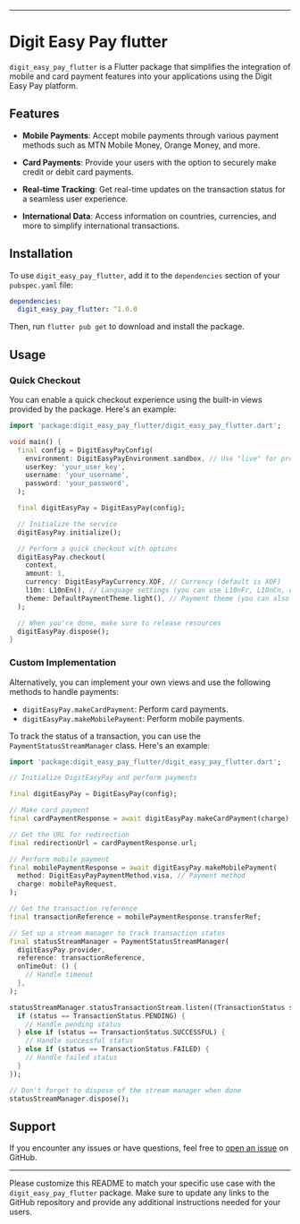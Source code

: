 
---

# Digit Easy Pay flutter

`digit_easy_pay_flutter` is a Flutter package that simplifies the integration of mobile and card payment features into your applications using the Digit Easy Pay platform.

## Features

- **Mobile Payments**: Accept mobile payments through various payment methods such as MTN Mobile Money, Orange Money, and more.

- **Card Payments**: Provide your users with the option to securely make credit or debit card payments.

- **Real-time Tracking**: Get real-time updates on the transaction status for a seamless user experience.

- **International Data**: Access information on countries, currencies, and more to simplify international transactions.

## Installation

To use `digit_easy_pay_flutter`, add it to the `dependencies` section of your `pubspec.yaml` file:

```yaml
dependencies:
  digit_easy_pay_flutter: ^1.0.0
```

Then, run `flutter pub get` to download and install the package.

## Usage

### Quick Checkout

You can enable a quick checkout experience using the built-in views provided by the package. Here's an example:

```dart
import 'package:digit_easy_pay_flutter/digit_easy_pay_flutter.dart';

void main() {
  final config = DigitEasyPayConfig(
    environment: DigitEasyPayEnvironment.sandbox, // Use "live" for production mode
    userKey: 'your_user_key',
    username: 'your_username',
    password: 'your_password',
  );

  final digitEasyPay = DigitEasyPay(config);

  // Initialize the service
  digitEasyPay.initialize();

  // Perform a quick checkout with options
  digitEasyPay.checkout(
    context,
    amount: 1,
    currency: DigitEasyPayCurrency.XOF, // Currency (default is XOF)
    l10n: L10nEn(), // Language settings (you can use L10nFr, L10nCn, or create your own)
    theme: DefaultPaymentTheme.light(), // Payment theme (you can also use DarkPaymentTheme or create a custom theme)
  );

  // When you're done, make sure to release resources
  digitEasyPay.dispose();
}
```

### Custom Implementation

Alternatively, you can implement your own views and use the following methods to handle payments:

- `digitEasyPay.makeCardPayment`: Perform card payments.
- `digitEasyPay.makeMobilePayment`: Perform mobile payments.

To track the status of a transaction, you can use the `PaymentStatusStreamManager` class. Here's an example:

```dart
import 'package:digit_easy_pay_flutter/digit_easy_pay_flutter.dart';

// Initialize DigitEasyPay and perform payments

final digitEasyPay = DigitEasyPay(config);

// Make card payment
final cardPaymentResponse = await digitEasyPay.makeCardPayment(charge);

// Get the URL for redirection
final redirectionUrl = cardPaymentResponse.url;

// Perform mobile payment
final mobilePaymentResponse = await digitEasyPay.makeMobilePayment(
  method: DigitEasyPayPaymentMethod.visa, // Payment method
  charge: mobilePayRequest,
);

// Get the transaction reference
final transactionReference = mobilePaymentResponse.transferRef;

// Set up a stream manager to track transaction status
final statusStreamManager = PaymentStatusStreamManager(
  digitEasyPay.provider,
  reference: transactionReference,
  onTimeOut: () {
    // Handle timeout
  },
);

statusStreamManager.statusTransactionStream.listen((TransactionStatus status) {
  if (status == TransactionStatus.PENDING) {
    // Handle pending status
  } else if (status == TransactionStatus.SUCCESSFUL) {
    // Handle successful status
  } else if (status == TransactionStatus.FAILED) {
    // Handle failed status
  }
});

// Don't forget to dispose of the stream manager when done
statusStreamManager.dispose();
```

## Support

If you encounter any issues or have questions, feel free to [open an issue](https://github.com/Corneille9/digit_easy_pay_flutter/issues) on GitHub.

---

Please customize this README to match your specific use case with the `digit_easy_pay_flutter` package. Make sure to update any links to the GitHub repository and provide any additional instructions needed for your users.